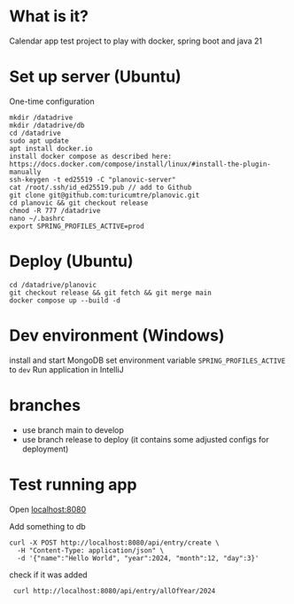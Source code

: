 # What is it?
Calendar app test project to play with docker, spring boot and java 21 

# Set up server (Ubuntu)
One-time configuration
```
mkdir /datadrive
mkdir /datadrive/db
cd /datadrive
sudo apt update
apt install docker.io
install docker compose as described here: https://docs.docker.com/compose/install/linux/#install-the-plugin-manually
ssh-keygen -t ed25519 -C "planovic-server"
cat /root/.ssh/id_ed25519.pub // add to Github
git clone git@github.com:turicumtre/planovic.git
cd planovic && git checkout release
chmod -R 777 /datadrive
nano ~/.bashrc
export SPRING_PROFILES_ACTIVE=prod
```
# Deploy (Ubuntu)
```
cd /datadrive/planovic
git checkout release && git fetch && git merge main
docker compose up --build -d
```
# Dev environment (Windows)
install and start MongoDB
set environment variable `SPRING_PROFILES_ACTIVE` to `dev`
Run application in IntelliJ

# branches
- use branch main to develop
- use branch release to deploy (it contains some adjusted configs for deployment)

# Test running app
Open [localhost:8080](localhost:8080)

Add something to db
```
curl -X POST http://localhost:8080/api/entry/create \
  -H "Content-Type: application/json" \
  -d '{"name":"Hello World", "year":2024, "month":12, "day":3}'
```

check if it was added
```
 curl http://localhost:8080/api/entry/allOfYear/2024
```